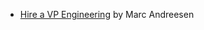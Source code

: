 - [Hire a VP Engineering](https://a16z.com/2017/05/26/hiring-vp-engineering-why-what/) by Marc Andreesen

